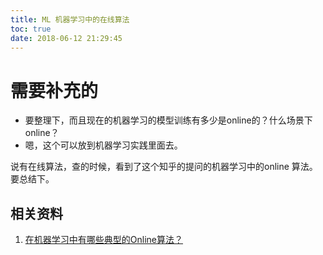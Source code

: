 ```yaml
---
title: ML 机器学习中的在线算法
toc: true
date: 2018-06-12 21:29:45
---
```

# 需要补充的

- 要整理下，而且现在的机器学习的模型训练有多少是online的？什么场景下 online？
- 嗯，这个可以放到机器学习实践里面去。

说有在线算法，查的时候，看到了这个知乎的提问的机器学习中的online 算法。要总结下。





















## 相关资料

1. [在机器学习中有哪些典型的Online算法？](https://www.zhihu.com/question/28025036)
